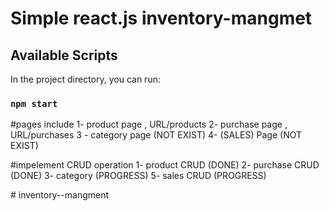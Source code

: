 # Simple react.js inventory-mangmet

## Available Scripts

In the project directory, you can run:

### `npm start`

#pages include
1- product page , URL/products
2- purchase page , URL/purchases
3 - category page (NOT EXIST)
4- (SALES) Page (NOT EXIST)

#impelement CRUD operation 
1- product CRUD (DONE)
2- purchase CRUD (DONE)
3- category (PROGRESS)
5- sales CRUD (PROGRESS)

#   i n v e n t o r y - - m a n g m e n t  
 